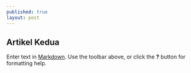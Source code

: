 ```yaml
---
published: true
layout: post
---
```

## Artikel Kedua

Enter text in [Markdown](http://daringfireball.net/projects/markdown/). Use the toolbar above, or click the **?** button for formatting help.
